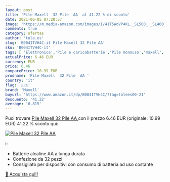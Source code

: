 ```yaml
---
layout: post
title: 'Pile Maxell  32 Pile  AA  al 41.22 % di sconto'
date: 2021-06-05 07:28:57
image: 'https://m.media-amazon.com/images/I/41T5WoVP4KL._SL500_._SL400_.jpg'
comments: true
category: ofertas
author: 'tole.es'
slug: 'B004ITVH4C-it Pile Maxell 32 Pile AA'
sku: 'B004ITVH4C-it'
tags: [ 'Elettronica','Pile e caricabatterie','Pile monouso','maxell', ]
actualPrice: 6.46 EUR
currency: EUR
price: 6.46
comparePrice: 10.99 EUR
prodname: 'Pile Maxell  32 Pile  AA '
country: 'it'
flag: '🇮🇹'
brand: 'Maxell'
buyurl: 'https://www.amazon.it/dp/B004ITVH4C/?tag=tolees00-21'
descuento: '41.22'
average: '6.815'
---
```


Puoi trovare [Pile Maxell  32 Pile  AA ](https://www.amazon.it/dp/B004ITVH4C/?tag=tolees00-21) con il prezzo 6.46 EUR (originale: 10.99 EUR) 41.22 % sconto qui:

[![Pile Maxell  32 Pile  AA ](https://m.media-amazon.com/images/I/41T5WoVP4KL._SL500_._SL400_.jpg)](https://www.amazon.it/dp/B004ITVH4C/?tag=tolees00-21)

ℹ️:

- Batterie alcaline AA a lunga durata
- Confezione da 32 pezzi
- Consigliato per dispositivi con consumo di batteria ad uso costante

[🛒 Acquista qui!!](https://www.amazon.it/dp/B004ITVH4C/?tag=tolees00-21)
